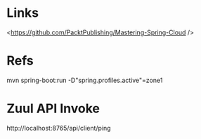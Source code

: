 
# Links
<https://github.com/PacktPublishing/Mastering-Spring-Cloud />


# Refs
mvn spring-boot:run -D"spring.profiles.active"=zone1


# Zuul API Invoke
http://localhost:8765/api/client/ping